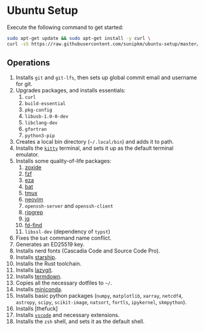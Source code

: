 # Ubuntu Setup
Execute the following command to get started:
```sh
sudo apt-get update && sudo apt-get install -y curl \
curl -sS https://raw.githubusercontent.com/sunipkm/ubuntu-setup/master/bootstrap.sh | bash
```

## Operations
1. Installs `git` and `git-lfs`, then sets up global commit email and username for git.
2. Upgrades packages, and installs essentials:
   1. `curl`
   2. `build-essential`
   3. `pkg-config`
   4. `libusb-1.0-0-dev`
   5. `libclang-dev`
   6. `gfortran`
   7. `python3-pip`
3. Creates a local bin directory (`~/.local/bin`) and adds it to path.
4. Installs the [`kitty`](https://sw.kovidgoyal.net/kitty/) terminal, and sets it up as the default terminal emulator.
5. Installs some quality-of-life packages:
   1. [zoxide](https://github.com/ajeetdsouza/zoxide)
   2. [fzf](https://github.com/junegunn/fzf)
   3. [eza](https://github.com/eza-community/eza)
   4. [bat](https://github.com/sharkdp/bat)
   5. [tmux](https://github.com/tmux/tmux/wiki)
   6. [neovim](https://neovim.io/)
   7. `openssh-server` and `openssh-client`
   8. [ripgrep](https://github.com/BurntSushi/ripgrep)
   9. [jq](https://jqlang.org/)
   10. [fd-find](https://github.com/sharkdp/fd)
   11. `libssl-dev` (dependency of `typst`)
6.  Fixes the `bat` command name conflict.
7.  Generates an ED25519 key.
8.  Installs nerd fonts (Cascadia Code and Source Code Pro).
9.  Installs [starship](https://starship.rs/).
10. Installs the Rust toolchain.
11. Installs [lazygit](https://github.com/jesseduffield/lazygit).
12. Installs [termdown](https://github.com/trehn/termdown).
13. Copies all the necessary dotfiles to `~/`.
14. Installs [miniconda](https://docs.anaconda.com/miniconda/).
15. Installs basic python packages (`numpy`, `matplotlib`, `xarray`, `netcdf4`, `astropy`, `scipy`, `scikit-image`, `natsort`, `fortls`, `ipykernel`, `skmpython`).
16. Installs [thefuck]
17. Installs [`vscode`](https://code.visualstudio.com/) and necessary extensions.
18. Installs the `zsh` shell, and sets it as the default shell.